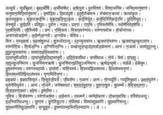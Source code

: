 

  
उत्सूर्यः॑। सूर्यो॑बृ॒हत्। बृ॒हद॒र्चींषि॑। अ॒र्चींष्य॑श्रेत्। अ॒श्रे॒त्पु॒रु। पु॒रुविश्वा॑। विश्वा॒जनि॑म। जनि॑मा॒मानु॑षाणां। मानु॑षाणा॒मिति॒मानु॑षाणां।। स॒मोदि॒वा। दि॒वाद॑दृशे। द॒दृ॒शे॒रोच॑मानः। रोच॑मानः॒क्रत्वा॑। क्रत्वा॑कृ॒तः। कृ॒तस्सुकृ॑तः। सुकृ॑तःक॒र्तृभिः॑। सुकृ॑त॒इति॒सुऽकृ॑तः। क॒र्तृभि॑र्भूत्। क॒र्तृभि॒रिति॑क॒र्तृऽभिः॑। भू॒दिति॑भूत्।।  
सस्सू॑र्य। सू॒र्य॒प्रति॑। प्रति॑पु॒रः। पु॒रोन। नउत्। उद्गाः॑। गा॒ए॒भिः। ए॒भिस्तोमे॑भिः। स्तोमे॑भिरेत॒शेभिः॑। ए॒त॒शेभि॒रेवैः॑। एवै॒रित्येवैः॑।। प्रणः॑। नो॒मि॒त्राय॑। मि॒त्राय॒वरु॑णाय। वरु॑णायवोचः। वो॒चोना॑गसः। अना॑गसोअर्य॒म्णॆ। अ॒र्य॒म्णेअ॒ग्नये॑। अ॒ग्नये॑च। चेति॑च।।  
विनः॑। न॒स्स॒हस्रं॑। स॒हस्रं॑शु॒रुधः॑। शु॒रुधो॑रदन्तु। र॒द॒न्त्वृ॒तावा॑नः। ऋ॒तवा॑नो॒वरु॑णः। ऋ॒तवा॑न॒इत्यृ॒तऽवा॑नः। वरु॑णॊमि॒त्रः। मि॒त्रोअ॒ग्निः। अ॒ग्निरित्य॒ग्निः।। यच्छ॑न्तुच॒न्द्राउ॑प॒मन्नो॑अ॒र्कमानः॑। आनः॑। नः॒कामं॑। कामं॑पूपुरन्तु। पू॒पु॒र॒न्तु॒स्तवा॑नाः। स्तवा॑ना॒इति॒स्तवा॑नाः।।  
द्यावा॑भूमीअदिते। द्यावा॑भूमी॒इति॒द्यावा॑भूमी। अ॒दि॒ते॒त्रासीथां। त्रासी॑थान्नः। नो॒ये। येवां॑। वां॒य॒ज्ञुः। य॒ज्ञुस्सु॒जनि॑मानः। सु॒जनि॑मानऋष्वे। सु॒जनि॑मान॒इति॑सु॒ऽजनि॑मानः। ऋ॒ष्वेइत्यृ॒ष्वे।। माहेळॆ॑। हेळे॑भूम। भू॒म॒वरु॑णस्य। वरु॑णस्यवा॒योः। वा॒योर्मा। मामि॒त्रस्य॑। मि॒त्रस्य॑प्रि॒यत॑मस्य। प्रि॒यत॑मस्यनृ॒णां। प्रि॒यत॑म॒स्येति॑प्रि॒यऽत॑मस्य। नृ॒णामिति॑नृ॒णां।।  
प्रबा॒हवा॑। बा॒हवा॑सिसृतं। सि॒सृ॒तं॒जी॒वसे॑। जी॒वसे॑नः। न॒आनः॑। आनः॑। नो॒गव्यू॑तिं। गव्यू॑तिमुक्षतं। उ॒क्ष॒तं॒घृ॒तेन॑। घृ॒तेनेति॑घृ॒तेन॑।। आनः॑। नो॒जने॑। जने॑श्रवयतं। श्र॒व॒य॒तं॒यु॒वा॒ना॒। यु॒वा॒ना॒श्रु॒तं। श्रु॒तम्म्मे॑। मे॒मि॒त्रा॒व॒रु॒णा॒। मि॒त्रा॒व॒रुणा॒हवा॑। हवे॒मा। इ॒मेती॒मा।।  
नूमि॒त्रः। मि॒त्रोवरु॑णः। वरु॑णोअर्य॒मा। अ॒र्य॒मानः॑। न॒स्त्मने॑। त्मने॑तो॒काय॑। तो॒काय॒वरि॑वः। वरि॑वोदधन्तु। द॒ध॒न्त्विति॑दधन्तु।। सु॒गानः॑। सु॒गेति॑सु॒ऽगा। नो॒विश्वा॑। विश्वा॑सुप॒थानि॑। सु॒प॒थानि॑सन्तु। सु॒प॒थानीति॑सु॒ऽप॒थानि॑। स॒न्तु॒यू॒यं। यू॒यम्पा॑तस्व॒स्तिभि॒स्सदा॑नः।। 4 ।।  
